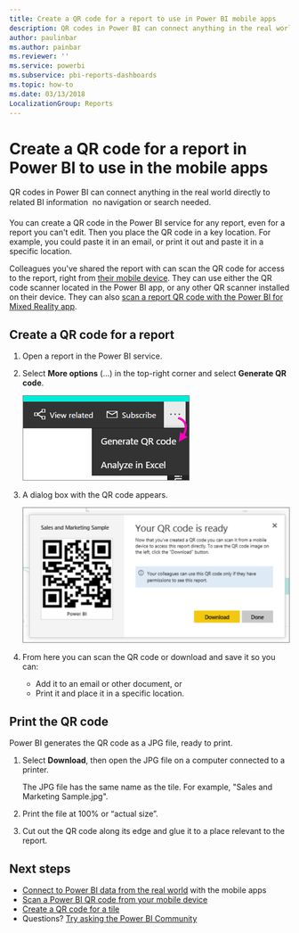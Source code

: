 ```yaml
---
title: Create a QR code for a report to use in Power BI mobile apps
description: QR codes in Power BI can connect anything in the real world directly to related BI information in the Power BI mobile app, no search needed.
author: paulinbar
ms.author: painbar
ms.reviewer: ''
ms.service: powerbi
ms.subservice: pbi-reports-dashboards
ms.topic: how-to
ms.date: 03/13/2018
LocalizationGroup: Reports
---
```

# Create a QR code for a report in Power BI to use in the mobile apps
QR codes in Power BI can connect anything in the real world directly to related BI information &#151; no navigation or search needed.

You can create a QR code in the Power BI service for any report, even for a report you can't edit. Then you place the QR code in a key location. For example, you could paste it in an email, or print it out and paste it in a specific location. 

Colleagues you've shared the report with can scan the QR code for access to the report, right from [their mobile device](../consumer/mobile/mobile-apps-qr-code.md). They can use either the QR code scanner located in the Power BI app, or any other QR scanner installed on their device. They can also [scan a report QR code with the Power BI for Mixed Reality app](../consumer/mobile/mobile-hololens2-app.md#scan-a-report-qr-code-in-holographic-view).

## Create a QR code for a report
1. Open a report in the Power BI service.
2. Select **More options** (...) in the top-right corner and select **Generate QR code**. 
   
    ![Screenshot of a report, showing a pointer from the ellipsis to Generate Q R code.](media/service-create-qr-code-for-report/power-bi-create-qr-code-report.png)
3. A dialog box with the QR code appears. 
   
    ![Screenshot of a dialog, showing the Q R code is ready to download or save.](media/service-create-qr-code-for-report/powerbi_report_qrcode.png)
4. From here you can scan the QR code or download and save it so you can: 
   
   * Add it to an email or other document, or 
   * Print it and place it in a specific location. 

## Print the QR code
Power BI generates the QR code as a JPG file, ready to print. 

1. Select **Download**, then open the JPG file on a computer connected to a printer.  
   
   The JPG file has the same name as the tile. For example, "Sales and Marketing Sample.jpg".
   
1. Print the file at 100% or “actual size”.  
2. Cut out the QR code along its edge and glue it to a place relevant to the report. 

## Next steps
* [Connect to Power BI data from the real world](../consumer/mobile/mobile-apps-data-in-real-world-context.md) with the mobile apps
* [Scan a Power BI QR code from your mobile device](../consumer/mobile/mobile-apps-qr-code.md)
* [Create a QR code for a tile](service-create-qr-code-for-tile.md)
* Questions? [Try asking the Power BI Community](https://community.powerbi.com/)